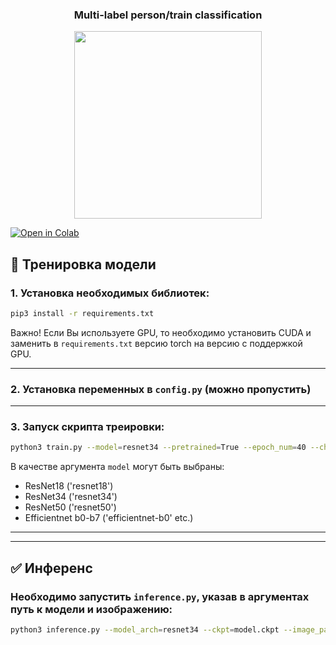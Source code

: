 ### <p align="center">Multi-label person/train classification</p>  

<p align="center"><img src="https://i.ibb.co/q5MxxqV/screenshot-2.png" height="300"></p>  


[![Open in Colab](https://colab.research.google.com/assets/colab-badge.svg)](https://colab.research.google.com/drive/1aZujmHUjzw5CPbIVwpYB2wt1kMKXy7Xx?usp=sharing)
## 🚀 Тренировка модели

### 1. Установка необходимых библиотек:
  ```sh
  pip3 install -r requirements.txt
  ```
Важно! Если Вы используете GPU, то необходимо установить CUDA и заменить в `requirements.txt` версию torch на версию с поддержкой GPU. 


-----
### 2. Установка переменных в `config.py` (можно пропустить)

-----
### 3. Запуск скрипта треировки:
```sh
python3 train.py --model=resnet34 --pretrained=True --epoch_num=40 --checkpoints=ckpts
  ```
 В качестве аргумента `model` могут быть выбраны:
 * ResNet18 ('resnet18')
 * ResNet34 ('resnet34')
 * ResNet50 ('resnet50')
 * Efficientnet b0-b7 ('efficientnet-b0' etc.)

-----
-----
## ✅ Инференс
###  Необходимо запустить `inference.py`, указав в аргументах путь к модели и изображению:
  ```sh
  python3 inference.py --model_arch=resnet34 --ckpt=model.ckpt --image_path=image.jpg
  ```
  
